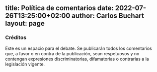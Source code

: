 title: Política de comentarios
date: 2022-07-26T13:25:00+02:00
author: Carlos Buchart
layout: page
---
### Créditos

Este es un espacio para el debate. Se publicarán todos los comentarios que, a favor o en contra de la publicación, sean respetuosos y no contengan expresiones discriminatorias, difamatorias o contrarias a la legislación vigente.
